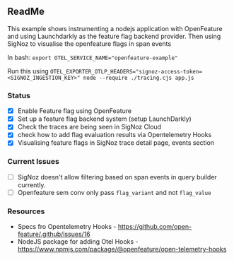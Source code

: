 ## ReadMe

This example shows instrumenting a nodejs application with OpenFeature and using Launchdarkly as the feature flag backend provider. Then using SigNoz to visualise the openfeature flags in span events

In bash:
`export OTEL_SERVICE_NAME="openfeature-example"`

Run this using 
`OTEL_EXPORTER_OTLP_HEADERS="signoz-access-token=<SIGNOZ_INGESTION_KEY>" node --require ./tracing.cjs app.js`

### Status

- [x] Enable Feature flag using OpenFeature
- [x] Set up a feature flag backend system (setup LaunchDarkly)
- [x] Check the traces are being seen in SigNoz Cloud
- [x] check how to add flag evaluation results via Opentelemetry Hooks
- [x] Visualising feature flags in SigNoz trace detail page, events section

### Current Issues
- [ ] SigNoz doesn't allow filtering based on span events in query builder currently.
- [ ] Openfeature sem conv only pass `flag_variant` and not `flag_value`

### Resources
- Specs fro Opentelemetry Hooks - https://github.com/open-feature/.github/issues/16
- NodeJS package for adding Otel Hooks - https://www.npmjs.com/package/@openfeature/open-telemetry-hooks


